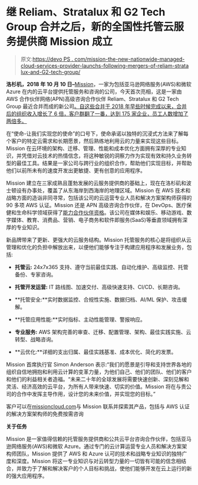 # 继 Reliam、Stratalux 和 G2 Tech Group 合并之后，新的全国性托管云服务提供商 Mission 成立

> 原文:[https://devo PS . com/mission-the-new-nationwide-managed-cloud-services-provider-launchs-following-mergers-of-reliam-strata lux-and-G2-tech-group/](https://devops.com/mission-the-new-nationwide-managed-cloud-services-provider-launches-following-mergers-of-reliam-stratalux-and-g2-tech-group/)

**洛杉机，2018 年 10 月 10 日–**[Mission](https://missioncloud.com/)，一家为包括亚马逊网络服务(AWS)和微软 Azure 在内的云平台提供托管服务和咨询的公司，今天首次亮相，这是一家由 AWS 合作伙伴网络(APN)高级咨询合作伙伴 Reliam、Stratalux 和 G2 Tech Group 最近合并而成的新公司[。自这些合并于 2018 年早些时候完成以来，合并后的组织收入增长了 6 倍，客户群翻了一番，达到 175 家企业，员工人数增加了两倍多。](https://www.missioncloud.com/blog/reliam-stratalux-g2techgroup-combined-forces/)

在“使命-让我们实现您的使命”的口号下，使命承诺以独特的沉浸式方法来了解每个客户的特定云需求和长期愿景，然后熟练地利用云的力量来实现这些目标。Mission 在云环境的架构、迁移、管理、性能和成本优化方面拥有深厚的专业知识，并凭借对云技术的热情信念，将这种敏锐的洞察力作为实现有效和持久业务转型的最佳工具。结果是一家公司与跨行业的组织合作，帮助他们实现目标，并帮助他们以前所未有的速度开发出更敏捷、更有创意的应用程序。

Mission 建立在三家成熟且蓬勃发展的云服务提供商的基础上，现在在洛杉矶和波士顿设有办事处，覆盖了从东海岸到西海岸的地理区域。Mission 在 AWS 技术和战略方面的造诣非同寻常，包括该公司的云运营专业人员和解决方案架构师获得的 90 多项 AWS 认证。Mission 还是 APN 高级咨询合作伙伴，在 DevOps、医疗保健和生命科学领域获得了[能力合作伙伴资格](https://aws.amazon.com/partners/competencies/)。该公司在媒体和娱乐、移动游戏、数字媒体、教育、消费品、营销、电子商务和软件即服务(SaaS)等垂直领域拥有深厚的专业知识。

新品牌带来了更新、更强大的云服务结构。Mission 托管服务的核心是将组织从云管理和优化的负担中解放出来，以便他们能够专注于构建应用程序和发展业务，包括:

*   **托管云:** 24x7x365 支持、遵守当前最佳实践、自动化维护、高级监控、托管备份、专家咨询。

*   **托管开发运营:** IT 路线图、加速交付、高级快速支持、CI/CD、长期咨询。

*   **托管安全:**实时数据监控、合规性实施、数据归档、AI/ML 保护、攻击缓解。

*   **托管应用性能:**实时指标、主动性能管理、警报响应。

*   **专业服务:** AWS 架构完善的审查、迁移、配置管理、架构、最佳实践实施、云转型、战略咨询。

*   **云优化:**详细的支出归属、最佳实践基准、成本优化、简化的发票。

Mission 首席执行官 Simon Anderson 表示:“我们的愿景是引导和支持世界各地的组织自信地拥抱和利用云计算的变革力量，为他们自己、他们的团队、他们的客户和他们的利益相关者造福。“未来二十年的全球发展将需要快速创新、深刻见解和灵活、经济高效的云平台，为所有人带来快速、切实的价值。Mission 将在与贵公司的合作中发挥主导作用，设计您的未来价值，并实现您的目标。”

客户可以在[missioncloud.com](http://missioncloud.com/)与 Mission 联系并探索其产品，包括与 AWS 认证的解决方案架构师的免费按需咨询

**关于任务**

Mission 是一家值得信赖的托管服务提供商和公共云平台咨询合作伙伴，包括亚马逊网络服务(AWS)和微软 Azure。通过专门的云计算运营专业人员和解决方案架构师团队，Mission 提供了 AWS 和 Azure 认可的技术和战略专业知识的独特广度和深度。Mission 将这一专业知识与对云转型力量的一切皆有可能的信念相结合，并致力于了解和解决客户的个人目标和挑战，使他们能够开发在云上运行的新的强大应用程序。